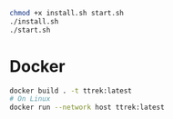 ```bash
chmod +x install.sh start.sh
./install.sh
./start.sh
```

# Docker
```bash
docker build . -t ttrek:latest
# On Linux
docker run --network host ttrek:latest
```